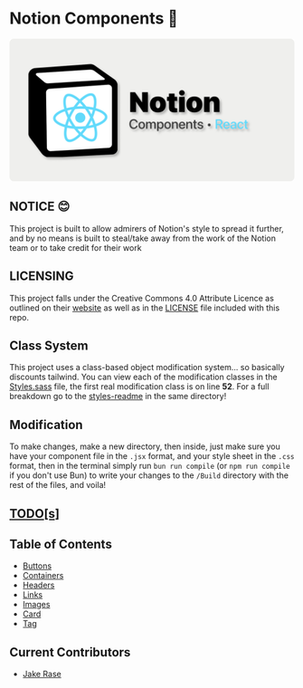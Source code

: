 # Notion Components 📇

![!image](./Github%20Social%20Banner.png)

## **NOTICE** 😊

This project is built to allow admirers of Notion's style to spread it further, and by no means is built to steal/take away from the work of the Notion team or to take credit for their work

## **LICENSING**

This project falls under the Creative Commons 4.0 Attribute Licence as outlined on their [website](https://creativecommons.org/licenses/by/4.0/) as well as in the [LICENSE](./LICENSE) file included with this repo.

## Class System

This project uses a class-based object modification system... so basically discounts tailwind. You can view each of the modification classes in the [Styles.sass](./src/Styles/Styles.sass) file, the first real modification class is on line **52**. For a full breakdown go to the [styles-readme](./src/Styles/styles-readme.md) in the same directory!

## Modification

To make changes, make a new directory, then inside, just make sure you have your component file in the `.jsx` format, and your style sheet in the `.css` format, then in the terminal simply run `bun run compile` (or `npm run compile` if you don't use Bun) to write your changes to the `/Build` directory with the rest of the files, and voila!

## [TODO[s]](./TODO.md)

## Table of Contents

- [Buttons](./src/notion-components/Buttons/buttons-readme.md)
- [Containers](./src/notion-components/Containers/containers-reame.md)
- [Headers](./src/notion-components/Headers/headers-readme.md)
- [Links](./src/notion-components/Link/links-readme.md)
- [Images](./src/notion-components/Image/image-readme.md)
- [Card](./src/notion-components/Card/card-readme.md)
- [Tag](./src/notion-components/Tag/links-readme.md)

## Current Contributors

- [Jake Rase](https://micro.jakerase.dev)
